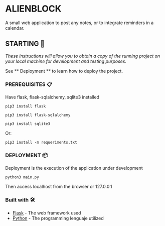 # ALIENBLOCK 
 A small web application to post any notes, or to integrate reminders in a calendar.

## STARTING 🚀
 _These instructions will allow you to obtain a copy of the running project on your local machine for development and testing purposes._

 See ** Deployment ** to learn how to deploy the project.

### PREREQUISITES 📋
 Have flask, flask-sqlalchemy, sqlite3 installed
 ```
 pip3 install flask
 ```
 ```
 pip3 install flask-sqlalchemy
 ```
 ```
 pip3 install sqlite3
 ```
 Or:
 ```
 pip3 install -m requeriments.txt
 ```
### DEPLOYMENT 📦
 Deployment is the execution of the application under development
```
python3 main.py
```
Then access localhost from the browser or 127.0.0.1

### Built with 🛠️
* [Flask](https://flask.palletsprojects.com/en/1.1.x/) - The web framework used
* [Python](https://www.python.org/downloads/release/python-383/) - The programming lenguaje utilized


